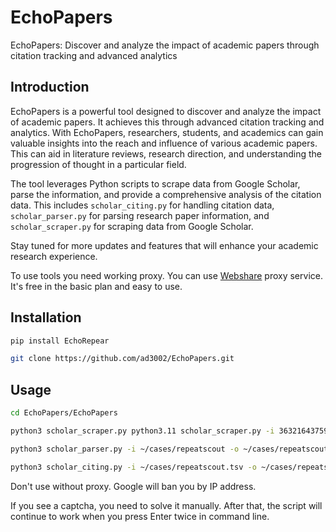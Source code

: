 # EchoPapers
EchoPapers: Discover and analyze the impact of academic papers through citation tracking and advanced analytics

## Introduction

EchoPapers is a powerful tool designed to discover and analyze the impact of academic papers. It achieves this through advanced citation tracking and analytics. With EchoPapers, researchers, students, and academics can gain valuable insights into the reach and influence of various academic papers. This can aid in literature reviews, research direction, and understanding the progression of thought in a particular field. 

The tool leverages Python scripts to scrape data from Google Scholar, parse the information, and provide a comprehensive analysis of the citation data. This includes `scholar_citing.py` for handling citation data, `scholar_parser.py` for parsing research paper information, and `scholar_scraper.py` for scraping data from Google Scholar.

Stay tuned for more updates and features that will enhance your academic research experience.

To use tools you need working proxy. You can use [Webshare](https://www.webshare.io/?referral_code=85dooepk9q5o) proxy service. It's free in the basic plan and easy to use.

## Installation

```bash
pip install EchoRepear

git clone https://github.com/ad3002/EchoPapers.git
```

## Usage

```bash
cd EchoPapers/EchoPapers

python3 scholar_scraper.py python3.11 scholar_scraper.py -i 3632164375966858166 -o ~/cases/repeatscout -t genomes -p user:password@127.0.0.1:8279 -s 2017 -e 2018

python3 scholar_parser.py -i ~/cases/repeatscout -o ~/cases/repeatscout.tsv

python3 scholar_citing.py -i ~/cases/repeatscout.tsv -o ~/cases/repeatscout_citing
```

Don't use without proxy. Google will ban you by IP address.

If you see a captcha, you need to solve it manually. After that, the script will continue to work when you press Enter twice in command line.